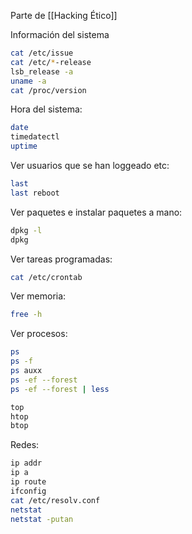 Parte de [[Hacking Ético]]

Información del sistema

``` bash
cat /etc/issue
cat /etc/*-release
lsb_release -a
uname -a
cat /proc/version
```

Hora del sistema:

``` bash
date
timedatectl
uptime
```

Ver usuarios que se han loggeado etc:

``` bash
last
last reboot
```

Ver paquetes e instalar paquetes a mano:

``` bash
dpkg -l
dpkg
```

Ver tareas programadas:

``` bash
cat /etc/crontab
```

Ver memoria:

``` bash
free -h
```

Ver procesos:

``` bash
ps
ps -f
ps auxx
ps -ef --forest
ps -ef --forest | less

top
htop
btop
```

Redes:

``` bash
ip addr
ip a
ip route
ifconfig
cat /etc/resolv.conf
netstat
netstat -putan

```





